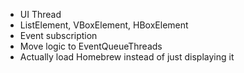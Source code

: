 * UI Thread
* ListElement, VBoxElement, HBoxElement
* Event subscription
* Move logic to EventQueueThreads
* Actually load Homebrew instead of just displaying it
